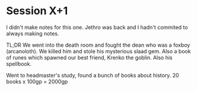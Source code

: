 # Session X+1

I didn't make notes for this one. Jethro was back and I hadn't commited to always making notes.

TL;DR We went into the death room and fought the dean who was a foxboy (arcanoloth). We killed him and stole his mysterious slaad gem. Also a book of runes which spawned our best friend, Krenko the goblin. Also his spellbook.

Went to headmaster's study, found a bunch of books about history. 20 books x 100gp = 2000gp
